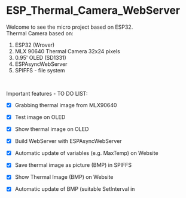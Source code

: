 # ESP_Thermal_Camera_WebServer

Welcome to see the micro project based on ESP32. <br>
Thermal Camera based on: <br>
1) ESP32 (Wrover)
2) MLX 90640 Thermal Camera 32x24 pixels
3) 0.95' OLED (SD1331)
4) ESPAsyncWebServer
5) SPIFFS - file system 
<br>

Important features - TO DO LIST:
- [x] Grabbing thermal image from MLX90640
- [x] Test image on OLED
- [x] Show thermal image on OLED
- [x] Build WebServer with ESPAsyncWebServer
- [x] Automatic update of variables (e.g. MaxTemp) on Website
- [x] Save thermal image as picture (BMP) in SPIFFS
- [x] Show Thermal Image (BMP) on Website
- [x] Automatic update of BMP (suitable SetInterval in <script>)
- [x] Case - 3D Model and print it on FDM 3D Printer
- [ ] Tweak updating Thermal Image (now SetInterval set to 1 sec - buggy image if set <1sec or there is more Clients)
- [ ] Maybe Stream thermal image to Website (because why not) - faster updating
- [ ] Add Switch on Website to On/Off OLED display


Note: 10/10/2019<br>
I have MLX90640 files that are 6 months old. The latest files from Melexis contain a bug in the MLX90640_API.cpp file.
